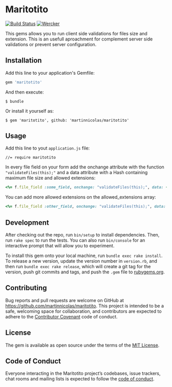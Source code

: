 # Maritotito

[![Build Status](https://travis-ci.org/martinnicolas/maritotito.svg?branch=master)](https://travis-ci.org/martinnicolas/maritotito) [![Wercker](https://img.shields.io/github/license/mashape/apistatus.svg)](https://opensource.org/licenses/MIT)

This gems allows you to run client side validations for files size and extension. This is an usefull aproachment for complement server side validations or prevent server configuration.

## Installation

Add this line to your application's Gemfile:

```ruby
gem 'maritotito'
```

And then execute:

    $ bundle

Or install it yourself as:

    $ gem 'maritotito', github: 'martinnicolas/maritotito'

## Usage

Add this line to yout `application.js` file:

	//= require maritotito

In every file field on your form add the onchange attribute with the function `"validateFiles(this);"` and a data attribute with a Hash containing maximum file size and allowed extensions:

```ruby
<%= f.file_field :some_field, onchange: "validateFiles(this);", data: { max_file_size: 2.megabytes, allowed_extensions: ['pdf'] } %>
```

You can add more allowed extensions on the allowed_extensions array:

```ruby
<%= f.file_field :other_field, onchange: "validateFiles(this);", data: { max_file_size: 5.megabytes, allowed_extensions: ['jpg', 'jpeg', 'png'] } %>
```

## Development

After checking out the repo, run `bin/setup` to install dependencies. Then, run `rake spec` to run the tests. You can also run `bin/console` for an interactive prompt that will allow you to experiment.

To install this gem onto your local machine, run `bundle exec rake install`. To release a new version, update the version number in `version.rb`, and then run `bundle exec rake release`, which will create a git tag for the version, push git commits and tags, and push the `.gem` file to [rubygems.org](https://rubygems.org).

## Contributing

Bug reports and pull requests are welcome on GitHub at https://github.com/martinnicolas/maritotito. This project is intended to be a safe, welcoming space for collaboration, and contributors are expected to adhere to the [Contributor Covenant](http://contributor-covenant.org) code of conduct.

## License

The gem is available as open source under the terms of the [MIT License](https://opensource.org/licenses/MIT).

## Code of Conduct

Everyone interacting in the Maritotito project’s codebases, issue trackers, chat rooms and mailing lists is expected to follow the [code of conduct](https://github.com/[USERNAME]/maritotito/blob/master/CODE_OF_CONDUCT.md).
